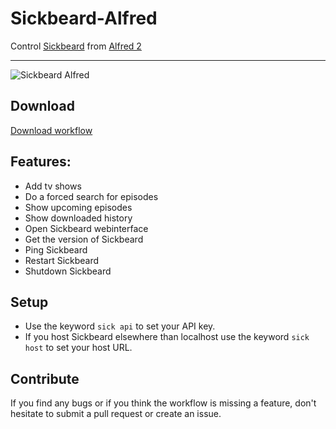 Sickbeard-Alfred
================

Control [Sickbeard](http://sickbeard.com/) from [Alfred 2](http://www.alfredapp.com/)

------

![Sickbeard Alfred](http://cl.ly/O74l/Screen%20Shot%202013-04-06%20at%2020.52.24.png "Add new tv show to Sickbeard")

## Download

[Download workflow](https://github.com/Fogh/Sickbeard-Alfred/raw/master/Sickbeard.alfredworkflow)

## Features: 

* Add tv shows
* Do a forced search for episodes
* Show upcoming episodes
* Show downloaded history
* Open Sickbeard webinterface
* Get the version of Sickbeard
* Ping Sickbeard
* Restart Sickbeard
* Shutdown Sickbeard

## Setup

* Use the keyword `sick api` to set your API key.
* If you host Sickbeard elsewhere than localhost use the keyword `sick host` to set your host URL.

## Contribute

If you find any bugs or if you think the workflow is missing a feature, don't hesitate to submit a pull request or create an issue.
